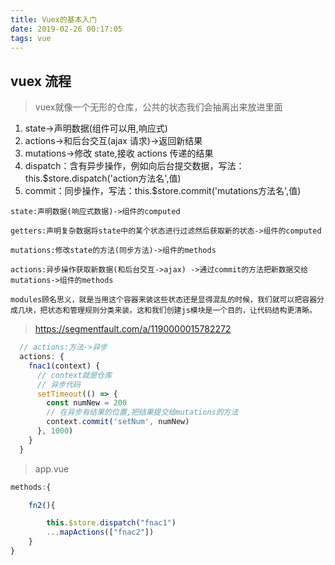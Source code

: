 ```yaml
---
title: Vuex的基本入门
date: 2019-02-26 00:17:05
tags: vue
---
```


## vuex 流程
>vuex就像一个无形的仓库，公共的状态我们会抽离出来放进里面

1. state->声明数据(组件可以用,响应式)
2. actions->和后台交互(ajax 请求)->返回新结果
3. mutations->修改 state,接收 actions 传递的结果
4. dispatch：含有异步操作，例如向后台提交数据，写法： this.$store.dispatch('action方法名',值)
5. commit：同步操作，写法：this.$store.commit('mutations方法名',值)

```shell
state:声明数据(响应式数据)->组件的computed

getters:声明复杂数据将state中的某个状态进行过滤然后获取新的状态->组件的computed

mutations:修改state的方法(同步方法)->组件的methods   

actions:异步操作获取新数据(和后台交互->ajax) ->通过commit的方法把新数据交给mutations->组件的methods

modules顾名思义，就是当用这个容器来装这些状态还是显得混乱的时候，我们就可以把容器分成几块，把状态和管理规则分类来装。这和我们创建js模块是一个目的，让代码结构更清晰。
```

> https://segmentfault.com/a/1190000015782272

<!-- more -->

```js
  // actions:方法->异步
  actions: {
    fnac1(context) {
      // context就是仓库
      // 异步代码
      setTimeout(() => {
        const numNew = 200
        // 在异步有结果的位置,把结果提交给mutations的方法
        context.commit('setNum', numNew)
      }, 1000)
    }
  }
```

> app.vue

```js
methods:{

    fn2(){

        this.$store.dispatch("fnac1")
        ...mapActions(["fnac2"])
    }
}
```

